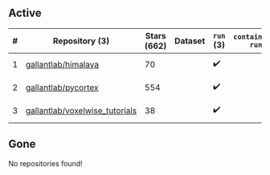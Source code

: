 ## Active
| # | Repository (3) | Stars (662) | Dataset | `run` (3) | `containers-run` | Last Modified |
| --- | --- | --- | --- | --- | --- | --- |
| 1 | [gallantlab/himalaya](https://github.com/gallantlab/himalaya) | 70 |  | :heavy_check_mark: |  | 2024-01-22 18:44:53+00:00 |
| 2 | [gallantlab/pycortex](https://github.com/gallantlab/pycortex) | 554 |  | :heavy_check_mark: |  | 2024-03-15 22:06:30+00:00 |
| 3 | [gallantlab/voxelwise_tutorials](https://github.com/gallantlab/voxelwise_tutorials) | 38 |  | :heavy_check_mark: |  | 2024-01-22 05:03:43+00:00 |

## Gone
No repositories found!
